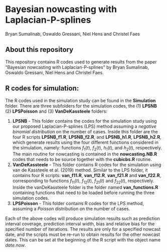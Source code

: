 # Bayesian nowcasting with Laplacian-P-splines
Bryan Sumalinab, Oswaldo Gressani, Niel Hens and Christel Faes

## About this repository
This repository contains R codes used to generate results from the paper "Bayesian nowcasting with Laplacian-P-splines" by Bryan Sumalinab, Oswaldo Gressani, Niel Hens and Christel Faes.

## R codes for simulation:
The R codes used in the simulation study can be found in the **Simulation** folder. There are three subfolders for the simulation codes, the (1) **LPSNB** (2) **LPSPoisson** and (3) **VanDeKassteele** folders:
1. **LPSNB** - This folder contains the codes for the simulation study using our proposed Laplacian-P-splines (LPS) method assuming a *negative binomial distribution* on the number of cases. Inside this folder are the four R scripts **LPSNB_f1.R**, **LPSNB_f2.R**, and **LPSNB_h1.R**, **LPSNB_h2.R**, which generate results using the four different functions considered in the simulation, namely: functions $f_{1}(t)$, $f_{2}(t)$, $h_{1}(t)$, and $h_{2}(t)$, respectively. The main routine for nowcasting is contained in the **nowcasting.NB.R** codes that needs to be source together with the **cubicbs.R** routine.
2. **VanDeKassteele** - This folder contains R codes for the simulation using van de Kassteele et al. (2019) method. Similar to the LPS folder, it contains four R scripts: **van_f11.R**, **van_f12.R**, **van_f21.R** and **van_f22.R**, corresponding to functions $f_{11}(t)$, $f_{12}(t)$, $f_{21}(t)$ and $f_{22}(t)$, respectively. Inside the vanDeKassteele folder is the folder named **van_functions.R** containing functions that need to be loaded before running the three simulation codes.
3. **LPSPoisson** - This folder contains R codes for the LPS method, assuming a *Poisson* distribution on the number of cases.

Each of the above codes will produce simulation results such as prediction interval coverage, prediction interval width, bias and relative bias for the specified number of iterations. The results are only for a specified nowcast date, and the scripts must be re-run to obtain results for the other nowcast dates. This can be set at the beginning of the R script with the object name *date.now*.
